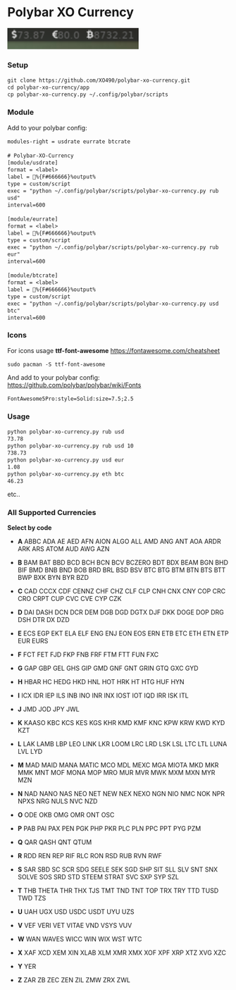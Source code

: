 # Polybar XO Currency

<img src="img/pxoc-00.png" alt="pxoc-00" style="zoom:200%;" />



### Setup

```
git clone https://github.com/XO490/polybar-xo-currency.git
cd polybar-xo-currency/app
cp polybar-xo-currency.py ~/.config/polybar/scripts
```



### Module

Add to your polybar config:

```
modules-right = usdrate eurrate btcrate

# Polybar-XO-Currency
[module/usdrate]
format = <label>
label = %{F#666666}%output%
type = custom/script
exec = "python ~/.config/polybar/scripts/polybar-xo-currency.py rub usd"
interval=600

[module/eurrate]
format = <label>
label = %{F#666666}%output%
type = custom/script
exec = "python ~/.config/polybar/scripts/polybar-xo-currency.py rub eur"
interval=600

[module/btcrate]
format = <label>
label = %{F#666666}%output%
type = custom/script
exec = "python ~/.config/polybar/scripts/polybar-xo-currency.py usd btc"
interval=600
```



### Icons

For icons usage **ttf-font-awesome**
https://fontawesome.com/cheatsheet

```
sudo pacman -S ttf-font-awesome
```

And add to your polybar config:
https://github.com/polybar/polybar/wiki/Fonts

```
FontAwesome5Pro:style=Solid:size=7.5;2.5
```



### Usage

```
python polybar-xo-currency.py rub usd
73.78
python polybar-xo-currency.py rub usd 10
738.73
python polybar-xo-currency.py usd eur
1.08
python polybar-xo-currency.py eth btc
46.23
```

etc..



### All Supported Currencies

**Select by code**

- **A**
  ABBC ADA AE AED AFN AION ALGO ALL AMD ANG ANT AOA ARDR ARK ARS ATOM AUD AWG AZN

- **B**
  BAM BAT BBD BCD BCH BCN BCV BCZERO BDT BDX BEAM BGN BHD BIF BMD BNB BND BOB BRD BRL BSD BSV BTC BTG BTM BTN BTS BTT BWP BXK BYN BYR BZD

- **C**
  CAD CCCX CDF CENNZ CHF CHZ CLF CLP CNH CNX CNY COP CRC CRO CRPT CUP CVC CVE CYP CZK
- **D**
  DAI DASH DCN DCR DEM DGB DGD DGTX DJF DKK DOGE DOP DRG DSH DTR DX DZD

- **E**
  ECS EGP EKT ELA ELF ENG ENJ EON EOS ERN ETB ETC ETH ETN ETP EUR EURS
- **F**
  FCT FET FJD FKP FNB FRF FTM FTT FUN FXC

- **G**
  GAP GBP GEL GHS GIP GMD GNF GNT GRIN GTQ GXC GYD
- **H**
  HBAR HC HEDG HKD HNL HOT HRK HT HTG HUF HYN
- **I**
  ICX IDR IEP ILS INB INO INR INX IOST IOT IQD IRR ISK ITL
- **J**
  JMD JOD JPY JWL
- **K**
  KAASO KBC KCS KES KGS KHR KMD KMF KNC KPW KRW KWD KYD KZT
- **L**
  LAK LAMB LBP LEO LINK LKR LOOM LRC LRD LSK LSL LTC LTL LUNA LVL LYD
- **M**
  MAD MAID MANA MATIC MCO MDL MEXC MGA MIOTA MKD MKR MMK MNT MOF MONA MOP MRO MUR MVR MWK MXM MXN MYR MZN

- **N**
  NAD NANO NAS NEO NET NEW NEX NEXO NGN NIO NMC NOK NPR NPXS NRG NULS NVC NZD
- **O**
  ODE OKB OMG OMR ONT OSC
- **P**
  PAB PAI PAX PEN PGK PHP PKR PLC PLN PPC PPT PYG PZM
- **Q**
  QAR QASH QNT QTUM
- **R**
  RDD REN REP RIF RLC RON RSD RUB RVN RWF
- **S**
  SAR SBD SC SCR SDG SEELE SEK SGD SHP SIT SLL SLV SNT SNX SOLVE SOS SRD STD STEEM STRAT SVC SXP SYP SZL
- **T**
  THB THETA THR THX TJS TMT TND TNT TOP TRX TRY TTD TUSD TWD TZS
- **U**
  UAH UGX USD USDC USDT UYU UZS
- **V**
  VEF VERI VET VITAE VND VSYS VUV
- **W**
  WAN WAVES WICC WIN WIX WST WTC
- **X**
  XAF XCD XEM XIN XLAB XLM XMR XMX XOF XPF XRP XTZ XVG XZC
- **Y**
  YER
- **Z**
  ZAR ZB ZEC ZEN ZIL ZMW ZRX ZWL 